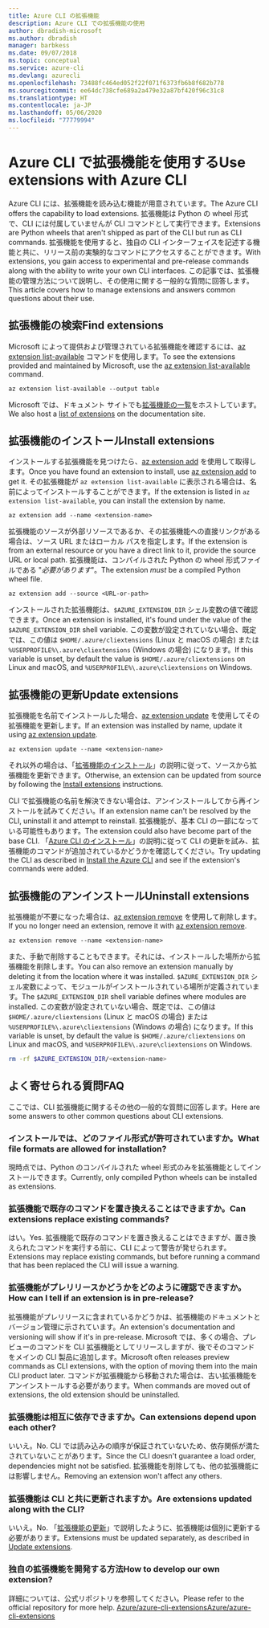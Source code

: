 ```yaml
---
title: Azure CLI の拡張機能
description: Azure CLI での拡張機能の使用
author: dbradish-microsoft
ms.author: dbradish
manager: barbkess
ms.date: 09/07/2018
ms.topic: conceptual
ms.service: azure-cli
ms.devlang: azurecli
ms.openlocfilehash: 73488fc464ed052f22f071f6373fb6b8f682b778
ms.sourcegitcommit: ee64dc738cfe689a2a479e32a87bf420f96c31c8
ms.translationtype: HT
ms.contentlocale: ja-JP
ms.lasthandoff: 05/06/2020
ms.locfileid: "77779994"
---
```

# <a name="use-extensions-with-azure-cli"></a><span data-ttu-id="b29bc-103">Azure CLI で拡張機能を使用する</span><span class="sxs-lookup"><span data-stu-id="b29bc-103">Use extensions with Azure CLI</span></span> 

<span data-ttu-id="b29bc-104">Azure CLI には、拡張機能を読み込む機能が用意されています。</span><span class="sxs-lookup"><span data-stu-id="b29bc-104">The Azure CLI offers the capability to load extensions.</span></span> <span data-ttu-id="b29bc-105">拡張機能は Python の wheel 形式で、CLI には付属していませんが CLI コマンドとして実行できます。</span><span class="sxs-lookup"><span data-stu-id="b29bc-105">Extensions are Python wheels that aren't shipped as part of the CLI but run as CLI commands.</span></span>
<span data-ttu-id="b29bc-106">拡張機能を使用すると、独自の CLI インターフェイスを記述する機能と共に、リリース前の実験的なコマンドにアクセスすることができます。</span><span class="sxs-lookup"><span data-stu-id="b29bc-106">With extensions, you gain access to experimental and pre-release commands along with the ability to write your own CLI interfaces.</span></span> <span data-ttu-id="b29bc-107">この記事では、拡張機能の管理方法について説明し、その使用に関する一般的な質問に回答します。</span><span class="sxs-lookup"><span data-stu-id="b29bc-107">This article covers how to manage extensions and answers common questions about their use.</span></span>

## <a name="find-extensions"></a><span data-ttu-id="b29bc-108">拡張機能の検索</span><span class="sxs-lookup"><span data-stu-id="b29bc-108">Find extensions</span></span>

<span data-ttu-id="b29bc-109">Microsoft によって提供および管理されている拡張機能を確認するには、[az extension list-available](/cli/azure/extension#az-extension-list-available) コマンドを使用します。</span><span class="sxs-lookup"><span data-stu-id="b29bc-109">To see the extensions provided and maintained by Microsoft, use the [az extension list-available](/cli/azure/extension#az-extension-list-available) command.</span></span>

```azurecli-interactive
az extension list-available --output table
```

<span data-ttu-id="b29bc-110">Microsoft では、ドキュメント サイトでも[拡張機能の一覧](azure-cli-extensions-list.md)をホストしています。</span><span class="sxs-lookup"><span data-stu-id="b29bc-110">We also host a [list of extensions](azure-cli-extensions-list.md) on the documentation site.</span></span>

## <a name="install-extensions"></a><span data-ttu-id="b29bc-111">拡張機能のインストール</span><span class="sxs-lookup"><span data-stu-id="b29bc-111">Install extensions</span></span>

<span data-ttu-id="b29bc-112">インストールする拡張機能を見つけたら、[az extension add](https://docs.microsoft.com/cli/azure/extension#az-extension-add) を使用して取得します。</span><span class="sxs-lookup"><span data-stu-id="b29bc-112">Once you have found an extension to install, use [az extension add](https://docs.microsoft.com/cli/azure/extension#az-extension-add) to get it.</span></span> <span data-ttu-id="b29bc-113">その拡張機能が `az extension list-available` に表示される場合は、名前によってインストールすることができます。</span><span class="sxs-lookup"><span data-stu-id="b29bc-113">If the extension is listed in `az extension list-available`, you can install the extension by name.</span></span>

```azurecli-interactive
az extension add --name <extension-name>
```

<span data-ttu-id="b29bc-114">拡張機能のソースが外部リソースであるか、その拡張機能への直接リンクがある場合は、ソース URL またはローカル パスを指定します。</span><span class="sxs-lookup"><span data-stu-id="b29bc-114">If the extension is from an external resource or you have a direct link to it, provide the source URL or local path.</span></span> <span data-ttu-id="b29bc-115">拡張機能は、コンパイルされた Python の wheel 形式ファイルである "_必要があります_"。</span><span class="sxs-lookup"><span data-stu-id="b29bc-115">The extension _must_ be a compiled Python wheel file.</span></span>

```azurecli-interactive
az extension add --source <URL-or-path>
```

<span data-ttu-id="b29bc-116">インストールされた拡張機能は、`$AZURE_EXTENSION_DIR` シェル変数の値で確認できます。</span><span class="sxs-lookup"><span data-stu-id="b29bc-116">Once an extension is installed, it's found under the value of the `$AZURE_EXTENSION_DIR` shell variable.</span></span> <span data-ttu-id="b29bc-117">この変数が設定されていない場合、既定では、この値は `$HOME/.azure/cliextensions` (Linux と macOS の場合) または `%USERPROFILE%\.azure\cliextensions` (Windows の場合) になります。</span><span class="sxs-lookup"><span data-stu-id="b29bc-117">If this variable is unset, by default the value is `$HOME/.azure/cliextensions` on Linux and macOS, and `%USERPROFILE%\.azure\cliextensions` on Windows.</span></span>

## <a name="update-extensions"></a><span data-ttu-id="b29bc-118">拡張機能の更新</span><span class="sxs-lookup"><span data-stu-id="b29bc-118">Update extensions</span></span>

<span data-ttu-id="b29bc-119">拡張機能を名前でインストールした場合、[az extension update](https://docs.microsoft.com/cli/azure/extension#az-extension-update) を使用してその拡張機能を更新します。</span><span class="sxs-lookup"><span data-stu-id="b29bc-119">If an extension was installed by name, update it using [az extension update](https://docs.microsoft.com/cli/azure/extension#az-extension-update).</span></span>

```azurecli-interactive
az extension update --name <extension-name>
```

<span data-ttu-id="b29bc-120">それ以外の場合は、「[拡張機能のインストール](#install-extensions)」の説明に従って、ソースから拡張機能を更新できます。</span><span class="sxs-lookup"><span data-stu-id="b29bc-120">Otherwise, an extension can be updated from source by following the [Install extensions](#install-extensions) instructions.</span></span>

<span data-ttu-id="b29bc-121">CLI で拡張機能の名前を解決できない場合は、アンインストールしてから再インストールを試みてください。</span><span class="sxs-lookup"><span data-stu-id="b29bc-121">If an extension name can't be resolved by the CLI, uninstall it and attempt to reinstall.</span></span> <span data-ttu-id="b29bc-122">拡張機能が、基本 CLI の一部になっている可能性もあります。</span><span class="sxs-lookup"><span data-stu-id="b29bc-122">The extension could also have become part of the base CLI.</span></span>
<span data-ttu-id="b29bc-123">「[Azure CLI のインストール](install-azure-cli.md)」の説明に従って CLI の更新を試み、拡張機能のコマンドが追加されているかどうかを確認してください。</span><span class="sxs-lookup"><span data-stu-id="b29bc-123">Try updating the CLI as described in [Install the Azure CLI](install-azure-cli.md) and see if the extension's commands were added.</span></span>

## <a name="uninstall-extensions"></a><span data-ttu-id="b29bc-124">拡張機能のアンインストール</span><span class="sxs-lookup"><span data-stu-id="b29bc-124">Uninstall extensions</span></span>

<span data-ttu-id="b29bc-125">拡張機能が不要になった場合は、[az extension remove](https://docs.microsoft.com/cli/azure/extension#az-extension-remove) を使用して削除します。</span><span class="sxs-lookup"><span data-stu-id="b29bc-125">If you no longer need an extension, remove it with [az extension remove](https://docs.microsoft.com/cli/azure/extension#az-extension-remove).</span></span>

```azurecli-interactive
az extension remove --name <extension-name>
```

<span data-ttu-id="b29bc-126">また、手動で削除することもできます。それには、インストールした場所から拡張機能を削除します。</span><span class="sxs-lookup"><span data-stu-id="b29bc-126">You can also remove an extension manually by deleting it from the location where it was installed.</span></span> <span data-ttu-id="b29bc-127">`$AZURE_EXTENSION_DIR` シェル変数によって、モジュールがインストールされている場所が定義されています。</span><span class="sxs-lookup"><span data-stu-id="b29bc-127">The `$AZURE_EXTENSION_DIR` shell variable defines where modules are installed.</span></span>
<span data-ttu-id="b29bc-128">この変数が設定されていない場合、既定では、この値は `$HOME/.azure/cliextensions` (Linux と macOS の場合) または `%USERPROFILE%\.azure\cliextensions` (Windows の場合) になります。</span><span class="sxs-lookup"><span data-stu-id="b29bc-128">If this variable is unset, by default the value is `$HOME/.azure/cliextensions` on Linux and macOS, and `%USERPROFILE%\.azure\cliextensions` on Windows.</span></span>

```bash
rm -rf $AZURE_EXTENSION_DIR/<extension-name>
```

## <a name="faq"></a><span data-ttu-id="b29bc-129">よく寄せられる質問</span><span class="sxs-lookup"><span data-stu-id="b29bc-129">FAQ</span></span>

<span data-ttu-id="b29bc-130">ここでは、CLI 拡張機能に関するその他の一般的な質問に回答します。</span><span class="sxs-lookup"><span data-stu-id="b29bc-130">Here are some answers to other common questions about CLI extensions.</span></span>

### <a name="what-file-formats-are-allowed-for-installation"></a><span data-ttu-id="b29bc-131">インストールでは、どのファイル形式が許可されていますか。</span><span class="sxs-lookup"><span data-stu-id="b29bc-131">What file formats are allowed for installation?</span></span>

<span data-ttu-id="b29bc-132">現時点では、Python のコンパイルされた wheel 形式のみを拡張機能としてインストールできます。</span><span class="sxs-lookup"><span data-stu-id="b29bc-132">Currently, only compiled Python wheels can be installed as extensions.</span></span>

### <a name="can-extensions-replace-existing-commands"></a><span data-ttu-id="b29bc-133">拡張機能で既存のコマンドを置き換えることはできますか。</span><span class="sxs-lookup"><span data-stu-id="b29bc-133">Can extensions replace existing commands?</span></span>

<span data-ttu-id="b29bc-134">はい。</span><span class="sxs-lookup"><span data-stu-id="b29bc-134">Yes.</span></span> <span data-ttu-id="b29bc-135">拡張機能で既存のコマンドを置き換えることはできますが、置き換えられたコマンドを実行する前に、CLI によって警告が発せられます。</span><span class="sxs-lookup"><span data-stu-id="b29bc-135">Extensions may replace existing commands, but before running a command that has been replaced the CLI will issue a warning.</span></span>

### <a name="how-can-i-tell-if-an-extension-is-in-pre-release"></a><span data-ttu-id="b29bc-136">拡張機能がプレリリースかどうかをどのように確認できますか。</span><span class="sxs-lookup"><span data-stu-id="b29bc-136">How can I tell if an extension is in pre-release?</span></span>

<span data-ttu-id="b29bc-137">拡張機能がプレリリースに含まれているかどうかは、拡張機能のドキュメントとバージョン管理に示されています。</span><span class="sxs-lookup"><span data-stu-id="b29bc-137">An extension's documentation and versioning will show if it's in pre-release.</span></span> <span data-ttu-id="b29bc-138">Microsoft では、多くの場合、プレビューのコマンドを CLI 拡張機能としてリリースしますが、後でそのコマンドをメインの CLI 製品に追加します。</span><span class="sxs-lookup"><span data-stu-id="b29bc-138">Microsoft often releases preview commands as CLI extensions, with the option of moving them into the main CLI product later.</span></span> <span data-ttu-id="b29bc-139">コマンドが拡張機能から移動された場合は、古い拡張機能をアンインストールする必要があります。</span><span class="sxs-lookup"><span data-stu-id="b29bc-139">When commands are moved out of extensions, the old extension should be uninstalled.</span></span> 

### <a name="can-extensions-depend-upon-each-other"></a><span data-ttu-id="b29bc-140">拡張機能は相互に依存できますか。</span><span class="sxs-lookup"><span data-stu-id="b29bc-140">Can extensions depend upon each other?</span></span>

<span data-ttu-id="b29bc-141">いいえ。</span><span class="sxs-lookup"><span data-stu-id="b29bc-141">No.</span></span> <span data-ttu-id="b29bc-142">CLI では読み込みの順序が保証されていないため、依存関係が満たされていないことがあります。</span><span class="sxs-lookup"><span data-stu-id="b29bc-142">Since the CLI doesn't guarantee a load order, dependencies might not be satisfied.</span></span> <span data-ttu-id="b29bc-143">拡張機能を削除しても、他の拡張機能には影響しません。</span><span class="sxs-lookup"><span data-stu-id="b29bc-143">Removing an extension won't affect any others.</span></span>

### <a name="are-extensions-updated-along-with-the-cli"></a><span data-ttu-id="b29bc-144">拡張機能は CLI と共に更新されますか。</span><span class="sxs-lookup"><span data-stu-id="b29bc-144">Are extensions updated along with the CLI?</span></span>

<span data-ttu-id="b29bc-145">いいえ。</span><span class="sxs-lookup"><span data-stu-id="b29bc-145">No.</span></span> <span data-ttu-id="b29bc-146">「[拡張機能の更新](#update-extensions)」で説明したように、拡張機能は個別に更新する必要があります。</span><span class="sxs-lookup"><span data-stu-id="b29bc-146">Extensions must be updated separately, as described in [Update extensions](#update-extensions).</span></span>

### <a name="how-to-develop-our-own-extension"></a><span data-ttu-id="b29bc-147">独自の拡張機能を開発する方法</span><span class="sxs-lookup"><span data-stu-id="b29bc-147">How to develop our own extension?</span></span>
<span data-ttu-id="b29bc-148">詳細については、公式リポジトリを参照してください。</span><span class="sxs-lookup"><span data-stu-id="b29bc-148">Please refer to the official repository for more help.</span></span> [<span data-ttu-id="b29bc-149">Azure/azure-cli-extensions</span><span class="sxs-lookup"><span data-stu-id="b29bc-149">Azure/azure-cli-extensions</span></span>](https://github.com/Azure/azure-cli/tree/master/doc/extensions)

